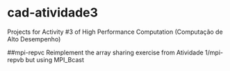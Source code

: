 # cad-atividade3
Projects for Activity #3 of High Performance Computation (Computação de Alto Desempenho) 

##mpi-repvc
Reimplement the array sharing exercise from Atividade 1/mpi-repvb but using MPI_Bcast


